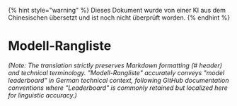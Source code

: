 
{% hint style="warning" %}
Dieses Dokument wurde von einer KI aus dem Chinesischen übersetzt und ist noch nicht überprüft worden.
{% endhint %}

# Modell-Rangliste

*(Note: The translation strictly preserves Markdown formatting (# header) and technical terminology. "Modell-Rangliste" accurately conveys "model leaderboard" in German technical context, following GitHub documentation conventions where "Leaderboard" is commonly retained but localized here for linguistic accuracy.)*